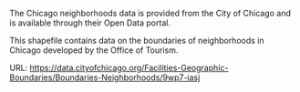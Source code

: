 
The Chicago neighborhoods data is provided from the City of Chicago
and is available through their Open Data portal.

This shapefile contains data on the boundaries of neighborhoods in Chicago
developed by the Office of Tourism.

URL: https://data.cityofchicago.org/Facilities-Geographic-Boundaries/Boundaries-Neighborhoods/9wp7-iasj